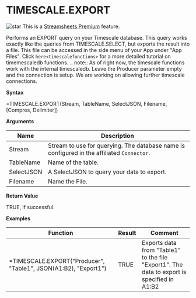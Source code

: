# TIMESCALE.EXPORT

![star](/images/star.svg) This is a [Streamsheets
Premium](https://cedalo.com/download/) feature.

Performs an EXPORT query on your Timescale database. This query works
exactly like the queries from TIMESCALE.SELECT, but exports the result
into a file. This file can be accessed in the side menu of your App
under "App Files". Click `here<timescalefunctions>` for a more detailed
tutorial on timemescaledb functions. .. note:: As of right now, the
timescale functions work with the internal timescaledb. Leave the
Producer parameter empty and the connection is setup. We are working on
allowing further timescale connections.

**Syntax**

=TIMESCALE.EXPORT(Stream, TableName, SelectJSON, Filename, \[Compres,
Delimiter\])

**Arguments**

| Name       | Description                                                                                |
|------------|--------------------------------------------------------------------------------------------|
| Stream     | Stream to use for querying. The database name is configured in the affiliated `Connector`. |
| TableName  | Name of the table.                                                                         |
| SelectJSON | A SelectJSON to query your data to export.                                                 |
| Filename   | Name the File.                                                                             |

**Return Value**

TRUE, if successful.

**Examples**

| Function                                                        | Result | Comment                                                                                    |
|-----------------------------------------------------------------|--------|--------------------------------------------------------------------------------------------|
| =TIMESCALE.EXPORT("Producer", "Table1", JSON(A1:B2), "Export1") | TRUE   | Exports data from "Table1" to the file "Export1". The data to export is specified in A1:B2 |
